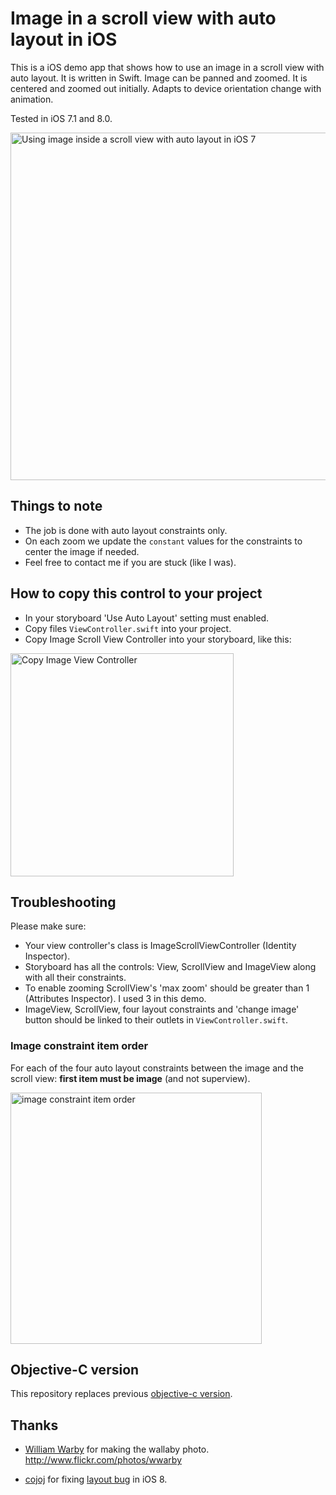 # Image in a scroll view with auto layout in iOS

This is a iOS demo app that shows how to use an image in a scroll view with auto layout. It is written in Swift. Image can be panned and zoomed. It is centered and zoomed out initially. Adapts to device orientation change with animation.

Tested in iOS 7.1 and 8.0.

<img src='https://raw.githubusercontent.com/evgenyneu/ios-imagescroll-swift/master/graphics/image_scroll.png' width='556' alt='Using image inside a scroll view with auto layout in iOS 7'>

## Things to note

* The job is done with auto layout constraints only.
* On each zoom we update the `constant` values for the constraints to center the image if needed.
* Feel free to contact me if you are stuck (like I was).

## How to copy this control to your project

* In your storyboard 'Use Auto Layout' setting must enabled.
* Copy files `ViewController.swift` into your project.
* Copy Image Scroll View Controller into your storyboard, like this:

<img src='https://raw.githubusercontent.com/evgenyneu/ios-imagescroll-swift/master/graphics/image_scroll.png' width='357' alt='Copy Image View Controller'>


## Troubleshooting

Please make sure:

* Your view controller's class is ImageScrollViewController (Identity Inspector).
* Storyboard has all the controls: View, ScrollView and ImageView along with all their constraints.
* To enable zooming ScrollView's 'max zoom' should be greater than 1 (Attributes Inspector). I used 3 in this demo.
* ImageView, ScrollView, four layout constraints and 'change image' button should be linked to their outlets in `ViewController.swift`.

### Image constraint item order

For each of the four auto layout constraints between the image and the scroll view: **first item must be image** (and not superview).

<img src='https://raw.githubusercontent.com/evgenyneu/ios-imagescroll-swift/master/graphics/image_constraint.png' width='402' alt='image constraint item order'>


## Objective-C version

This repository replaces previous [objective-c version](https://github.com/evgenyneu/ios-imagescroll).

## Thanks

* [William Warby](https://www.flickr.com/photos/wwarby) for making the wallaby photo. http://www.flickr.com/photos/wwarby

* [cojoj](https://github.com/cojoj) for fixing [layout bug](https://github.com/evgenyneu/ios-imagescroll/issues/5) in iOS 8.
